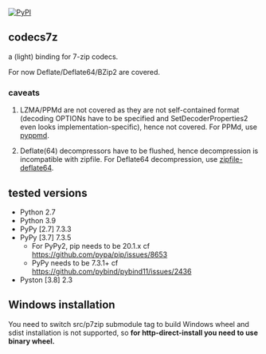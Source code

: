 [![PyPI](https://img.shields.io/pypi/v/codecs7z)](https://pypi.org/project/codecs7z/)

## codecs7z

a (light) binding for 7-zip codecs.

For now Deflate/Deflate64/BZip2 are covered.

### caveats

1. LZMA/PPMd are not covered as they are not self-contained format (decoding OPTIONs have to be specified and SetDecoderProperties2 even looks implementation-specific), hence not covered. For PPMd, use [pyppmd](https://pypi.org/project/pyppmd).

2. Deflate(64) decompressors have to be flushed, hence decompression is incompatible with zipfile. For Deflate64 decompression, use [zipfile-deflate64](https://pypi.org/project/zipfile-deflate64/).

## tested versions

- Python 2.7
- Python 3.9
- PyPy [2.7] 7.3.3
- PyPy [3.7] 7.3.5
    - For PyPy2, pip needs to be 20.1.x cf https://github.com/pypa/pip/issues/8653
    - PyPy needs to be 7.3.1+ cf https://github.com/pybind/pybind11/issues/2436
- Pyston [3.8] 2.3

## Windows installation

You need to switch src/p7zip submodule tag to build Windows wheel and sdist installation is not supported, so **for http-direct-install you need to use binary wheel.**
